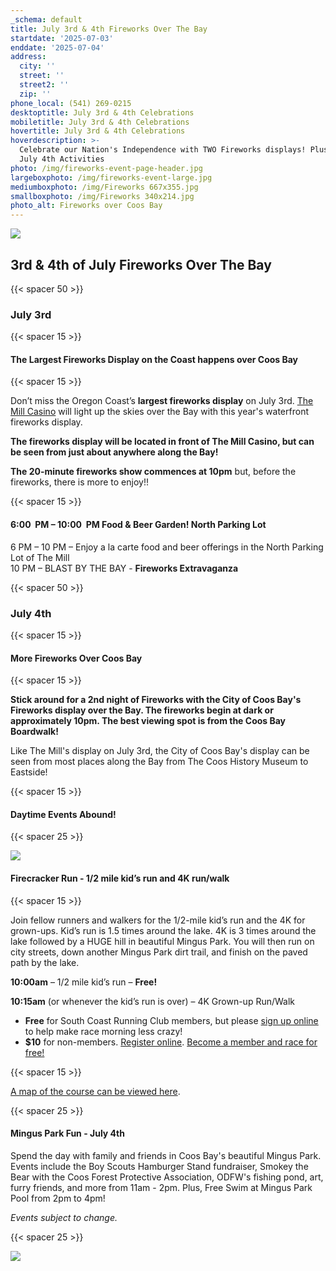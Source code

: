 ```yaml
---
_schema: default
title: July 3rd & 4th Fireworks Over The Bay
startdate: '2025-07-03'
enddate: '2025-07-04'
address:
  city: ''
  street: ''
  street2: ''
  zip: ''
phone_local: (541) 269-0215
desktoptitle: July 3rd & 4th Celebrations
mobiletitle: July 3rd & 4th Celebrations
hovertitle: July 3rd & 4th Celebrations
hoverdescription: >-
  Celebrate our Nation's Independence with TWO Fireworks displays! Plus other
  July 4th Activities
photo: /img/fireworks-event-page-header.jpg
largeboxphoto: /img/fireworks-event-large.jpg
mediumboxphoto: /img/Fireworks 667x355.jpg
smallboxphoto: /img/Fireworks 340x214.jpg
photo_alt: Fireworks over Coos Bay
---
```

![](/img/4th-of-july-fireworks-coos-bay-674x447.jpg)

## 3rd & 4th of July Fireworks Over The Bay

{{< spacer 50 >}}

### July 3rd

{{< spacer 15 >}}

#### The Largest Fireworks Display on the Coast happens over Coos Bay

{{< spacer 15 >}}

Don’t miss the Oregon Coast’s **largest fireworks display** on July 3rd. [The Mill Casino](https://www.themillcasino.com/entertainment/july-3rd-fireworks-blast-by-the-bay/) will light up the skies over the Bay with this year's waterfront fireworks display.

**The fireworks display will be located in front of The Mill Casino, but can be seen from just about anywhere along the Bay!**

**The 20-minute fireworks show commences at 10pm** but, before the fireworks, there is more to enjoy!!

{{< spacer 15 >}}

#### **6:00 &nbsp;PM – 10:00 &nbsp;PM Food & Beer Garden! North Parking Lot**

6 PM – 10 PM – Enjoy a la carte food and beer offerings in the North Parking Lot of The Mill<br>10 PM – BLAST BY THE BAY - **Fireworks Extravaganza**

{{< spacer 50 >}}

### July 4th

{{< spacer 15 >}}

#### More Fireworks Over Coos Bay

{{< spacer 15 >}}

**Stick around for a 2nd night of Fireworks with the City of Coos Bay's Fireworks display over the Bay. The fireworks begin at dark or approximately 10pm. The best viewing spot is from the Coos Bay Boardwalk!**

Like The Mill's display on July 3rd, the City of Coos Bay's display can be seen from most places along the Bay from The Coos History Museum to Eastside!

{{< spacer 15 >}}

#### Daytime Events Abound!

{{< spacer 25 >}}

![](/img/firecracker-run.jpeg)

#### Firecracker Run - 1/2 mile kid’s run and 4K run/walk

{{< spacer 15 >}}

Join fellow runners and walkers for the 1/2-mile kid’s run and the 4K for grown-ups. Kid’s run is 1.5 times around the lake. 4K is 3 times around the lake followed by a HUGE hill in beautiful Mingus Park. You will then run on city streets, down another Mingus Park dirt trail, and finish on the paved path by the lake.

**10:00am** – 1/2 mile kid’s run – **Free!**

**10:15am** (or whenever the kid’s run is over) – 4K Grown-up Run/Walk

* **Free** for South Coast Running Club members, but please [sign up online](https://southcoastrunningclub.org/mayors-firecracker-run/) to help make race morning less crazy!
* **$10** for non-members. [Register online](https://runsignup.com/Race/OR/CoosBay/MayorsFirecrackerRunMingusPark). [Become a member and race for free!](https://southcoastrunningclub.org/membership/)

{{< spacer 15 >}}

[A map of the course can be viewed here](https://www.mapmyrun.com/routes/view/2565252721).

{{< spacer 25 >}}

#### **Mingus Park Fun - July 4th**

Spend the day with family and friends in Coos Bay's beautiful Mingus Park. Events include the Boy Scouts Hamburger Stand fundraiser, Smokey the Bear with the Coos Forest Protective Association, ODFW's fishing pond, art, furry friends, and more from 11am - 2pm. Plus, Free Swim at Mingus Park Pool from 2pm to 4pm!

*Events subject to change.*

{{< spacer 25 >}}

![](/img/06-08-18-fireworks-at-the-mill.jpg)